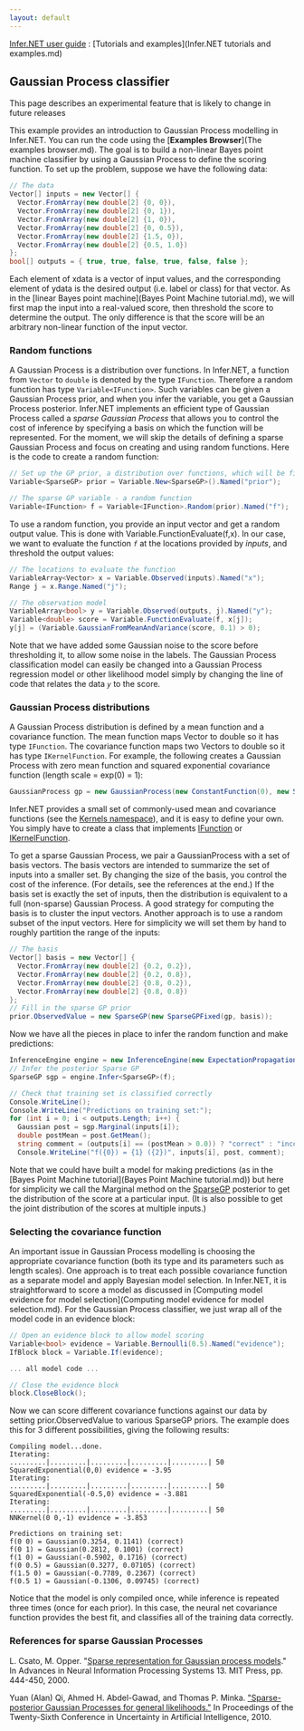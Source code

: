 ```yaml
---
layout: default 
--- 
```

 
[Infer.NET user guide](index.md) : [Tutorials and examples](Infer.NET tutorials and examples.md)

## Gaussian Process classifier

This page describes an experimental feature that is likely to change in future releases

This example provides an introduction to Gaussian Process modelling in Infer.NET. You can run the code using the [**Examples Browser**](The examples browser.md). The goal is to build a non-linear Bayes point machine classifier by using a Gaussian Process to define the scoring function. To set up the problem, suppose we have the following data:

```csharp
// The data  
Vector[] inputs = new Vector[] {  
  Vector.FromArray(new double[2] {0, 0}),  
  Vector.FromArray(new double[2] {0, 1}),  
  Vector.FromArray(new double[2] {1, 0}),  
  Vector.FromArray(new double[2] {0, 0.5}),  
  Vector.FromArray(new double[2] {1.5, 0}),  
  Vector.FromArray(new double[2] {0.5, 1.0})  
};  
bool[] outputs = { true, true, false, true, false, false };
```

Each element of xdata is a vector of input values, and the corresponding element of ydata is the desired output (i.e. label or class) for that vector. As in the [linear Bayes point machine](Bayes Point Machine tutorial.md), we will first map the input into a real-valued score, then threshold the score to determine the output. The only difference is that the score will be an arbitrary non-linear function of the input vector.

### Random functions

A Gaussian Process is a distribution over functions. In Infer.NET, a function from `Vector` to `double` is denoted by the type `IFunction`. Therefore a random function has type `Variable<IFunction>`. Such variables can be given a Gaussian Process prior, and when you infer the variable, you get a Gaussian Process posterior. Infer.NET implements an efficient type of Gaussian Process called a _sparse Gaussian Process_ that allows you to control the cost of inference by specifying a basis on which the function will be represented. For the moment, we will skip the details of defining a sparse Gaussian Process and focus on creating and using random functions. Here is the code to create a random function:

```csharp
// Set up the GP prior, a distribution over functions, which will be filled in later  
Variable<SparseGP> prior = Variable.New<SparseGP>().Named("prior");  

// The sparse GP variable - a random function
Variable<IFunction> f = Variable<IFunction>.Random(prior).Named("f");
```

To use a random function, you provide an input vector and get a random output value. This is done with Variable.FunctionEvaluate(f,x). In our case, we want to evaluate the function _`f`_ at the locations provided by _inputs_, and threshold the output values:

```csharp
// The locations to evaluate the function  
VariableArray<Vector> x = Variable.Observed(inputs).Named("x");  
Range j = x.Range.Named("j");  

// The observation model  
VariableArray<bool> y = Variable.Observed(outputs, j).Named("y");  
Variable<double> score = Variable.FunctionEvaluate(f, x[j]);  
y[j] = (Variable.GaussianFromMeanAndVariance(score, 0.1) > 0);
```

Note that we have added some Gaussian noise to the score before thresholding it, to allow some noise in the labels. The Gaussian Process classification model can easily be changed into a Gaussian Process regression model or other likelihood model simply by changing the line of code that relates the data _`y`_ to the score.

### Gaussian Process distributions

A Gaussian Process distribution is defined by a mean function and a covariance function. The mean function maps Vector to double so it has type `IFunction`. The covariance function maps two Vectors to double so it has type `IKernelFunction`. For example, the following creates a Gaussian Process with zero mean function and squared exponential covariance function (length scale = exp(0) = 1):

```csharp
GaussianProcess gp = new GaussianProcess(new ConstantFunction(0), new SquaredExponential(0));
```

Infer.NET provides a small set of commonly-used mean and covariance functions (see the [Kernels namespace](../apiguide/api/Microsoft.ML.Probabilistic.Distributions.Kernels.html)), and it is easy to define your own. You simply have to create a class that implements [IFunction](../apiguide/api/Microsoft.ML.Probabilistic.Distributions.IFunction.html) or [IKernelFunction](../apiguide/api/Microsoft.ML.Probabilistic.Distributions.Kernels.IKernelFunction.html). 

To get a sparse Gaussian Process, we pair a GaussianProcess with a set of basis vectors. The basis vectors are intended to summarize the set of inputs into a smaller set. By changing the size of the basis, you control the cost of the inference. (For details, see the references at the end.)  If the basis set is exactly the set of inputs, then the distribution is equivalent to a full (non-sparse) Gaussian Process. A good strategy for computing the basis is to cluster the input vectors. Another approach is to use a random subset of the input vectors. Here for simplicity we will set them by hand to roughly partition the range of the inputs:

```csharp
// The basis  
Vector[] basis = new Vector[] {  
  Vector.FromArray(new double[2] {0.2, 0.2}),  
  Vector.FromArray(new double[2] {0.2, 0.8}),  
  Vector.FromArray(new double[2] {0.8, 0.2}),  
  Vector.FromArray(new double[2] {0.8, 0.8})  
};  
// Fill in the sparse GP prior  
prior.ObservedValue = new SparseGP(new SparseGPFixed(gp, basis));
```

Now we have all the pieces in place to infer the random function and make predictions:

```csharp
InferenceEngine engine = new InferenceEngine(new ExpectationPropagation());  
// Infer the posterior Sparse GP  
SparseGP sgp = engine.Infer<SparseGP>(f);  

// Check that training set is classified correctly  
Console.WriteLine();  
Console.WriteLine("Predictions on training set:");  
for (int i = 0; i < outputs.Length; i++) {  
  Gaussian post = sgp.Marginal(inputs[i]);  
  double postMean = post.GetMean();  
  string comment = (outputs[i] == (postMean > 0.0)) ? "correct" : "incorrect";  
  Console.WriteLine("f({0}) = {1} ({2})", inputs[i], post, comment);
```

Note that we could have built a model for making predictions (as in the [Bayes Point Machine tutorial](Bayes Point Machine tutorial.md)) but here for simplicity we call the Marginal method on the [SparseGP](../apiguide/api/Microsoft.ML.Probabilistic.Distributions.SparseGP.html) posterior to get the distribution of the score at a particular input. (It is also possible to get the joint distribution of the scores at multiple inputs.)

### Selecting the covariance function

An important issue in Gaussian Process modelling is choosing the appropriate covariance function (both its type and its parameters such as length scales). One approach is to treat each possible covariance function as a separate model and apply Bayesian model selection. In Infer.NET, it is straightforward to score a model as discussed in [Computing model evidence for model selection](Computing model evidence for model selection.md). For the Gaussian Process classifier, we just wrap all of the model code in an evidence block:

```csharp
// Open an evidence block to allow model scoring  
Variable<bool> evidence = Variable.Bernoulli(0.5).Named("evidence");  
IfBlock block = Variable.If(evidence);  

... all model code ...  

// Close the evidence block  
block.CloseBlock();
```

Now we can score different covariance functions against our data by setting prior.ObservedValue to various SparseGP priors. The example does this for 3 different possibilities, giving the following results:

```
Compiling model...done. 
Iterating:  
.........|.........|.........|.........|.........| 50  
SquaredExponential(0,0) evidence = -3.95  
Iterating:  
.........|.........|.........|.........|.........| 50  
SquaredExponential(-0.5,0) evidence = -3.881  
Iterating:  
.........|.........|.........|.........|.........| 50  
NNKernel(0 0,-1) evidence = -3.853  

Predictions on training set:  
f(0 0) = Gaussian(0.3254, 0.1141) (correct)  
f(0 1) = Gaussian(0.2812, 0.1001) (correct)  
f(1 0) = Gaussian(-0.5902, 0.1716) (correct)  
f(0 0.5) = Gaussian(0.3277, 0.07105) (correct)  
f(1.5 0) = Gaussian(-0.7789, 0.2367) (correct)  
f(0.5 1) = Gaussian(-0.1306, 0.09745) (correct)
```

Notice that the model is only compiled once, while inference is repeated three times (once for each prior). In this case, the neural net covariance function provides the best fit, and classifies all of the training data correctly.

### References for sparse Gaussian Processes

L. Csato, M. Opper. "[Sparse representation for Gaussian process models](http://academic.research.microsoft.com/Paper/560692.html)." In Advances in Neural Information Processing Systems 13. MIT Press, pp. 444-450, 2000. 

Yuan (Alan) Qi, Ahmed H. Abdel-Gawad, and Thomas P. Minka. ["Sparse-posterior Gaussian Processes for general likelihoods."](http://event.cwi.nl/uai2010/papers/UAI2010_0283.pdf) In Proceedings of the Twenty-Sixth Conference in Uncertainty in Artificial Intelligence, 2010.
